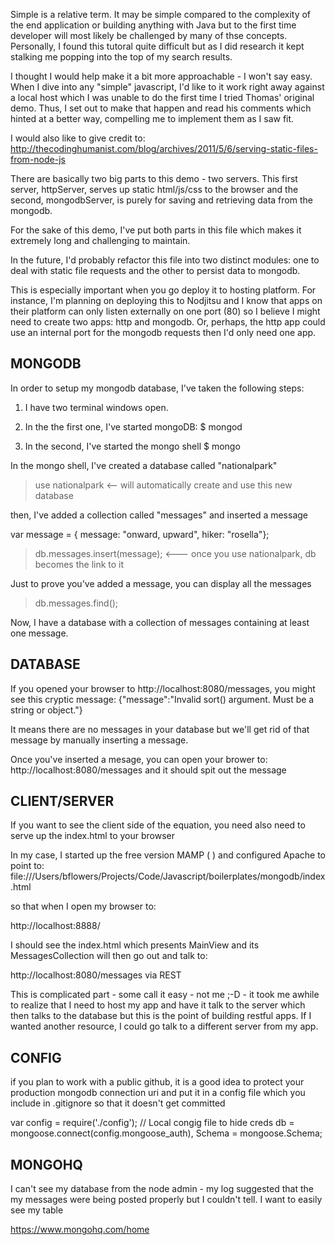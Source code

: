 

 Simple is a relative term. It may be simple compared to the complexity of the end application or building anything with Java but to the first time developer will most likely be challenged by many of thse concepts. Personally, I found this tutoral quite difficult but as I did research it kept stalking me popping into the top of my search results.

 I thought I would help make it a bit more approachable - I won't say easy. When I dive into any "simple" javascript, I'd like to it work right away against a local host which I was unable to do the first time I tried Thomas' original demo. Thus, I set out to make that happen and read his comments which hinted at a better way, compelling me to implement them as I saw fit. 

I would also like to give credit to:
http://thecodinghumanist.com/blog/archives/2011/5/6/serving-static-files-from-node-js


 There are basically two big parts to this demo - two servers. This first server, httpServer, serves up static html/js/css to the 
 browser and the second, mongodbServer, is purely for saving and retrieving data from the mongodb.  

 For the sake of this demo, I've put both parts in this file which makes it extremely long and challenging to maintain. 

 In the future, I'd probably refactor this file into two distinct modules: 
 one to deal with static file requests and the other to persist data to mongodb.

 This is especially important when you go deploy it to hosting platform. For instance, I'm
 planning on deploying this to Nodjitsu and I know that apps on their platform can only listen externally on one port (80) so
 I believe I might need to create two apps: http and mongodb. Or, perhaps, the http app could use an internal port for the mongodb 
 requests then I'd only need one app. 

## MONGODB

In order to setup my mongodb database, I've taken the following steps:

1. I have two terminal windows open.

2. In the the first one, I've started mongoDB: 
$ mongod

3. In the second, I've started the mongo shell
$ mongo

In the mongo shell, I've created a database called "nationalpark"

> use nationalpark <-- will automatically create and use this new database 

then, I've added a collection called "messages" and inserted a message

var message = { message: "onward, upward", hiker: "rosella"}; 

> db.messages.insert(message); <--- once you use nationalpark, db becomes the link to it

Just to prove you've added a message, you can display all the messages 

> db.messages.find();

Now, I have a database with a collection of messages containing at least one message.

## DATABASE

   If you opened your browser to http://localhost:8080/messages, you might see this cryptic message:
  {"message":"Invalid sort() argument. Must be a string or object."}

  It means there are no messages in your database but we'll get rid of that message by manually inserting a message.

  Once you've inserted a mesage, you can open your brower to: http://localhost:8080/messages
  and it should spit out the message   

## CLIENT/SERVER

  If you want to see the client side of the equation, you need also 
  need to serve up the index.html to your browser

  In my case, I started up the free version MAMP ( ) and configured Apache to point to:
  file:///Users/bflowers/Projects/Code/Javascript/boilerplates/mongodb/index.html

  so that when I open my browser to: 
  
  http://localhost:8888/ 

  I should see the index.html which presents MainView and its MessagesCollection will then go out and talk to:  

  http://localhost:8080/messages via REST 

  This is complicated part - some call it easy - not me ;-D - it took me awhile to realize that I need to host my app and have it talk
  to the server which then talks to the database but this is the point of building restful apps. If I wanted another resource, I could
  go talk to a different server from my app. 

## CONFIG

 if you plan to work with a public github, it is a good idea to protect your production mongodb connection uri 
 and put it in a config file which you include in .gitignore so that it doesn't get committed  
 
 var config = require('./config'); // Local congig file to hide creds
 db = mongoose.connect(config.mongoose_auth),
 Schema = mongoose.Schema;  

## MONGOHQ

I can't see my database from the node admin - my log suggested that the my messages were being posted properly but I couldn't tell. I want to easily see my table 

https://www.mongohq.com/home


